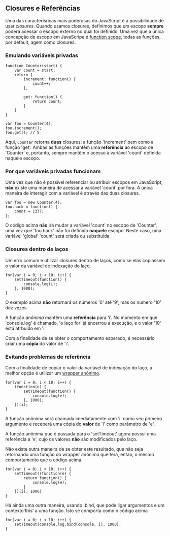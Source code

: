 ## Closures e Referências

Uma das caracterísricas mais poderosas do JavaScript é a possibilidade de usar *closures*. Quando usamos closures, definimos que um escopo **sempre** poderá acessar o escopo externo no qual foi definido. Uma vez que a única concepção de escopo em JavaScripe é [function scope](#function.scopes), todas as funções, por default, agem como closures.

### Emulando variáveis privadas

    function Counter(start) {
        var count = start;
        return {
            increment: function() {
                count++;
            },

            get: function() {
                return count;
            }
        }
    }

    var foo = Counter(4);
    foo.increment();
    foo.get(); // 5

Aqui, `Counter` retorna **duas** closures: a função 'increment' bem como a função 'get'. Ambas as funções mantêm uma **referência** ao escopo de 'Counter' e, portanto, sempre mantêm o acesso à variável 'count' definida naquele escopo.

### Por que variáveis privadas funcionam

Uma vez que não é possível referenciar ou atribuir escopos em JavaScript, **não** existe uma maneira de acessar a variável 'count' por fora. A única maneira de interagir com a variável é através das duas closures.

    var foo = new Counter(4);
    foo.hack = function() {
        count = 1337;
    };

O código acima **não** irá mudar a variável 'count' no escopo de 'Counter', uma vez que 'foo.hack' não foi definido **naquele** escopo. Neste caso, uma variável 'global' 'count' será criada ou substituida.

### Closures dentro de laços

Um erro comum é utilizar closures dentro de laços, como se elas copiassem o valor da variável de indexação do laço.

    for(var i = 0; i < 10; i++) {
        setTimeout(function() {
            console.log(i);  
        }, 1000);
    }

O exemplo acima **não** retornará os números '0' até '9', mas os número '10' dez vezes.

A função *anônima* mantêm uma **referência** para 'i'. No momento em que 'console.log' é chamado, 'o laço for' já encerrou a execução, e o valor '10' está atrbuído em 'i'.

Com a finalidade de se obter o comportamento esperado, é necessário criar uma **cópia** do valor de 'i'.

### Evitando problemas de referência

Com a finalidade de copiar o valor da variável de indexação do laço, a melhor opção é utilizar um [wrapper anônimo](#function.scopes).

    for(var i = 0; i < 10; i++) {
        (function(e) {
            setTimeout(function() {
                console.log(e);  
            }, 1000);
        })(i);
    }

A função anônima será chamada imediatamente com 'i' como seu primeiro argumento e receberá uma cópia do **valor** de 'i' como parâmetro de 'e'. 

A função anônima que é passada para o 'setTimeout' agora possui uma referência a 'e', cujo os valores **não** são modificados pelo laço.

Não existe outra maneira de se obter este resultado, que não seja retornando uma função do wrapper anônimo que terá, então, o mesmo comportamento que o código acima. 

    for(var i = 0; i < 10; i++) {
        setTimeout((function(e) {
            return function() {
                console.log(e);
            }
        })(i), 1000)
    }

Há ainda uma outra maneira, usando .bind, que pode ligar argumentos e um  contexto'this' a uma função. Isto se comporta como o código acima

    for(var i = 0; i < 10; i++) {
        setTimeout(console.log.bind(console, i), 1000);
    }
